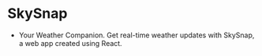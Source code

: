 # SkySnap

 - Your Weather Companion. Get real-time weather updates with SkySnap, a web app created using React.